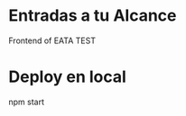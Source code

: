 Entradas a tu Alcance
=====================

Frontend of EATA TEST

Deploy en local
==============

npm start
